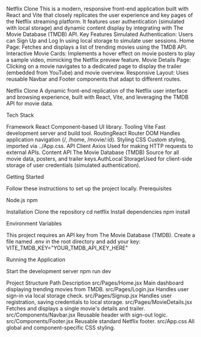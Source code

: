Netflix Clone
This is a modern, responsive front-end application built with React and Vite that closely replicates the user experience and key pages of the Netflix streaming platform. It features user authentication (simulated with local storage) and dynamic content display by integrating with The Movie Database (TMDB) API.
Key Features
Simulated Authentication: Users can Sign Up and Log In using local storage to simulate user sessions.
Home Page: Fetches and displays a list of trending movies using the TMDB API.
Interactive Movie Cards: Implements a hover effect on movie posters to play a sample video, mimicking the Netflix preview feature.
Movie Details Page: Clicking on a movie navigates to a dedicated page to display the trailer (embedded from YouTube) and movie overview.
Responsive Layout: Uses reusable Navbar and Footer components that adapt to different routes.

Netflix Clone
A dynamic front-end replication of the Netflix user interface and browsing experience, built with React, Vite, and leveraging the TMDB API for movie data.

Tech Stack

Framework  React             Component-based UI library.
Tooling     Vite          Fast development server and build tool.
RoutingReact Router DOM           Handles application navigation (/, /home, /movie/:id).
Styling     CSS                   Custom styling, imported via ../App.css.
API Client  Axios                   Used for making HTTP requests to external APIs.
Content API   The Movie Database (TMDB)         Source for all movie data, posters, and trailer keys.AuthLocal StorageUsed for client-side storage of user credentials (simulated authentication).


Getting Started

Follow these instructions to set up the project locally.
Prerequisites

Node.js 
npm

Installation
Clone the repository
cd netflix
Install dependencies
npm install

Environment Variables

This project requires an API key from The Movie Database (TMDB).
Create a file named .env in the root directory and add your key:
VITE_TMDB_KEY="YOUR_TMDB_API_KEY_HERE"

Running the Application

Start the development server
npm run dev

Project Structure
Path           Description
src/Pages/Home.jsx           Main dashboard displaying trending movies from TMDB.
src/Pages/Login.jsx        Handles user sign-in via local storage check.
src/Pages/Signup.jsx        Handles user registration, saving credentials to local storage.
src/Pages/MovieDetails.jsx       Fetches and displays a single movie's details and trailer.
src/Components/Navbar.jsx       Reusable header with sign-out logic.
src/Components/Footer.jsx         Reusable standard Netflix footer.
src/App.css                      All global and component-specific CSS styling.
